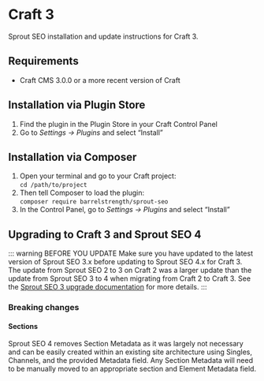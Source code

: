 # Craft 3

Sprout SEO installation and update instructions for Craft 3.

## Requirements

* Craft CMS 3.0.0 or a more recent version of Craft

## Installation via Plugin Store

1. Find the plugin in the Plugin Store in your Craft Control Panel 
2. Go to _Settings → Plugins_ and select “Install”

## Installation via Composer 

1. Open your terminal and go to your Craft project:<br>`cd /path/to/project`
2. Then tell Composer to load the plugin:<br>`composer require barrelstrength/sprout-seo`
3. In the Control Panel, go to _Settings → Plugins_ and select “Install”

## Upgrading to Craft 3 and Sprout SEO 4

::: warning BEFORE YOU UPDATE
Make sure you have updated to the latest version of Sprout SEO 3.x before updating to Sprout SEO 4.x for Craft 3. The update from Sprout SEO 2 to 3 on Craft 2 was a larger update than the update from Sprout SEO 3 to 4 when migrating from Craft 2 to Craft 3. See the [Sprout SEO 3 upgrade documentation](./installing-and-updating-craft-2.md#updating-to-sprout-seo-3) for more details.
:::

### Breaking changes

#### Sections

Sprout SEO 4 removes Section Metadata as it was largely not necessary and can be easily created within an existing site architecture using Singles, Channels, and the provided Metadata field. Any Section Metadata will need to be manually moved to an appropriate section and Element Metadata field.


